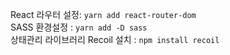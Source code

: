 React 라우터 설정: `yarn add react-router-dom` <br />
SASS 환경설정 : `yarn add -D sass` <br />
상태관리 라이브러리 Recoil 설치 : `npm install recoil` <br />
